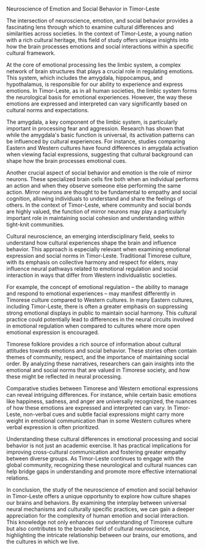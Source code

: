 Neuroscience of Emotion and Social Behavior in Timor-Leste

The intersection of neuroscience, emotion, and social behavior provides a fascinating lens through which to examine cultural differences and similarities across societies. In the context of Timor-Leste, a young nation with a rich cultural heritage, this field of study offers unique insights into how the brain processes emotions and social interactions within a specific cultural framework.

At the core of emotional processing lies the limbic system, a complex network of brain structures that plays a crucial role in regulating emotions. This system, which includes the amygdala, hippocampus, and hypothalamus, is responsible for our ability to experience and express emotions. In Timor-Leste, as in all human societies, the limbic system forms the neurological basis for emotional experiences. However, the way these emotions are expressed and interpreted can vary significantly based on cultural norms and expectations.

The amygdala, a key component of the limbic system, is particularly important in processing fear and aggression. Research has shown that while the amygdala's basic function is universal, its activation patterns can be influenced by cultural experiences. For instance, studies comparing Eastern and Western cultures have found differences in amygdala activation when viewing facial expressions, suggesting that cultural background can shape how the brain processes emotional cues.

Another crucial aspect of social behavior and emotion is the role of mirror neurons. These specialized brain cells fire both when an individual performs an action and when they observe someone else performing the same action. Mirror neurons are thought to be fundamental to empathy and social cognition, allowing individuals to understand and share the feelings of others. In the context of Timor-Leste, where community and social bonds are highly valued, the function of mirror neurons may play a particularly important role in maintaining social cohesion and understanding within tight-knit communities.

Cultural neuroscience, an emerging interdisciplinary field, seeks to understand how cultural experiences shape the brain and influence behavior. This approach is especially relevant when examining emotional expression and social norms in Timor-Leste. Traditional Timorese culture, with its emphasis on collective harmony and respect for elders, may influence neural pathways related to emotional regulation and social interaction in ways that differ from Western individualistic societies.

For example, the concept of emotional regulation – the ability to manage and respond to emotional experiences – may manifest differently in Timorese culture compared to Western cultures. In many Eastern cultures, including Timor-Leste, there is often a greater emphasis on suppressing strong emotional displays in public to maintain social harmony. This cultural practice could potentially lead to differences in the neural circuits involved in emotional regulation when compared to cultures where more open emotional expression is encouraged.

Timorese folklore provides a rich source of information about cultural attitudes towards emotions and social behavior. These stories often contain themes of community, respect, and the importance of maintaining social order. By analyzing these narratives, researchers can gain insights into the emotional and social norms that are valued in Timorese society, and how these might be reflected in neural processing.

Comparative studies between Timorese and Western emotional expressions can reveal intriguing differences. For instance, while certain basic emotions like happiness, sadness, and anger are universally recognized, the nuances of how these emotions are expressed and interpreted can vary. In Timor-Leste, non-verbal cues and subtle facial expressions might carry more weight in emotional communication than in some Western cultures where verbal expression is often prioritized.

Understanding these cultural differences in emotional processing and social behavior is not just an academic exercise. It has practical implications for improving cross-cultural communication and fostering greater empathy between diverse groups. As Timor-Leste continues to engage with the global community, recognizing these neurological and cultural nuances can help bridge gaps in understanding and promote more effective international relations.

In conclusion, the study of the neuroscience of emotion and social behavior in Timor-Leste offers a unique opportunity to explore how culture shapes our brains and behaviors. By examining the interplay between universal neural mechanisms and culturally specific practices, we can gain a deeper appreciation for the complexity of human emotion and social interaction. This knowledge not only enhances our understanding of Timorese culture but also contributes to the broader field of cultural neuroscience, highlighting the intricate relationship between our brains, our emotions, and the cultures in which we live.